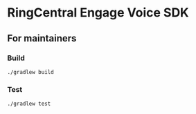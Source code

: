 # RingCentral Engage Voice SDK

## For maintainers

### Build

```
./gradlew build
```

### Test

```
./gradlew test
```
